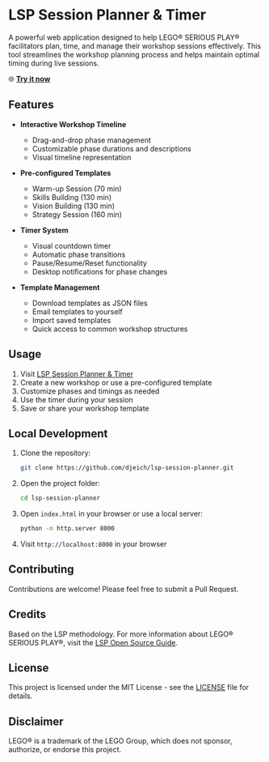 # LSP Session Planner & Timer

A powerful web application designed to help LEGO® SERIOUS PLAY® facilitators plan, time, and manage their workshop sessions effectively. This tool streamlines the workshop planning process and helps maintain optimal timing during live sessions.

🌐 **[Try it now](https://djeich.github.io/lsp-session-planner/)** 

## Features

- **Interactive Workshop Timeline**
  - Drag-and-drop phase management
  - Customizable phase durations and descriptions
  - Visual timeline representation

- **Pre-configured Templates**
  - Warm-up Session (70 min)
  - Skills Building (130 min)
  - Vision Building (130 min)
  - Strategy Session (160 min)

- **Timer System**
  - Visual countdown timer
  - Automatic phase transitions
  - Pause/Resume/Reset functionality
  - Desktop notifications for phase changes

- **Template Management**
  - Download templates as JSON files
  - Email templates to yourself
  - Import saved templates
  - Quick access to common workshop structures

## Usage

1. Visit [LSP Session Planner & Timer](https://djeich.github.io/lsp-session-planner/)
2. Create a new workshop or use a pre-configured template
3. Customize phases and timings as needed
4. Use the timer during your session
5. Save or share your workshop template

## Local Development

1. Clone the repository:
   ```bash
   git clone https://github.com/djeich/lsp-session-planner.git
   ```

2. Open the project folder:
   ```bash
   cd lsp-session-planner
   ```

3. Open `index.html` in your browser or use a local server:
   ```bash
   python -m http.server 8000
   ```

4. Visit `http://localhost:8000` in your browser

## Contributing

Contributions are welcome! Please feel free to submit a Pull Request.

## Credits

Based on the LSP methodology. For more information about LEGO® SERIOUS PLAY®, visit the [LSP Open Source Guide](https://www.innovationtraining.org/lego-serious-play-open-source-pdf-guide/).

## License

This project is licensed under the MIT License - see the [LICENSE](LICENSE) file for details.

## Disclaimer

LEGO® is a trademark of the LEGO Group, which does not sponsor, authorize, or endorse this project. 